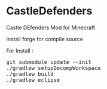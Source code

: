 CastleDefenders
============

Castle DEfenders Mod for Minecraft

Install forge for compile source

For Install :

<pre>
git submodule update --init
./gradlew setupDecompWorkspace
./gradlew build
./gradlew eclipse
<pre>
